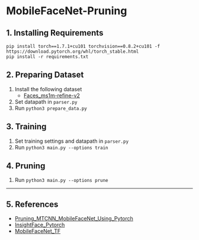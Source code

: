 # MobileFaceNet-Pruning

## 1. Installing Requirements
```
pip install torch==1.7.1+cu101 torchvision==0.8.2+cu101 -f https://download.pytorch.org/whl/torch_stable.html
pip install -r requirements.txt    
```

## 2. Preparing Dataset
1. Install the following dataset   
    * [Faces_ms1m-refine-v2](https://www.dropbox.com/s/wpx6tqjf0y5mf6r/faces_ms1m-refine-v2_112x112.zip?dl=0)
2. Set datapath in `parser.py`
3. Run `python3 prepare_data.py`

## 3. Training
1. Set training settings and datapath in `parser.py`
2. Run `python3 main.py --options train`

## 4. Pruning
1. Run `python3 main.py --options prune`

- - -
## 5. References
* [Pruning_MTCNN_MobileFaceNet_Using_Pytorch](https://github.com/xuexingyu24/Pruning_MTCNN_MobileFaceNet_Using_Pytorch)
* [InsightFace_Pytorch](https://github.com/TreB1eN/InsightFace_Pytorch)
* [MobileFaceNet_TF](https://github.com/sirius-ai/MobileFaceNet_TF)

